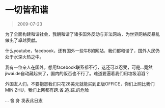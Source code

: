 # 一切皆和谐 

> 2009-07-23

<div class="pcs-article-content_ptkaiapt4bxy_baiduscarticle" id="detailArticleContent_ptkaiapt4bxy_baiduscarticle">
 <p>
  为了全面构建和谐社会，我朝和谐了诸多国外反动与非法网站，为世界网络反暴乱做出了卓越贡献。
 </p>
 <p>
  什么youtube，facebook，还有国外一些牛B的网站，我们都和谐了，国外人民仍处于水深火热之中。
 </p>
 <p>
  我有一位亲人在国外，想用facebook联系都不行，这还可以忍受，可是…竟然jiwai.de自动藏起来了，国内的饭否也不行了。难道要逼着我们用垃圾滔滔？
 </p>
 <p>
  外国友人们，不要抱怨我们只花28美元就能买到正版OFFICE，你们上网比我们MIN ZHU，我们上网都有跨.省.追.踪.的危险
 </p>
 <p>
  … 舍 身 发表此日志
 </p>
</div>



